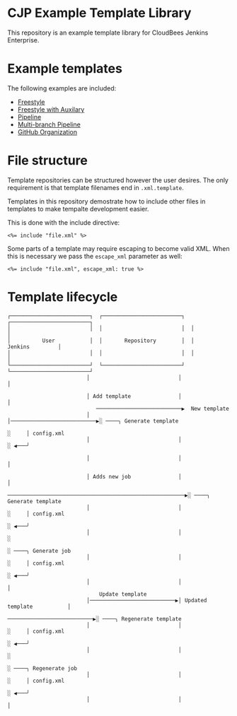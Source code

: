 # CJP Example Template Library

This repository is an example template library for CloudBees Jenkins Enterprise.


# Example templates

The following examples are included:

* [Freestyle](freestyle/freestyle-github-project.xml.template)
* [Freestyle with Auxilary](freestyle-with-auxilary/album-project.xml.template)
* [Pipeline](pipeline/github-pipeline-project.xml.template)
* [Multi-branch Pipeline](multibranch-pipeline/multibranch-pipeline-github-project.xml.template)
* [GitHub Organization](github-organization/github-organization.xml.template)


# File structure

Template repositories can be structured however the user desires. The only
requirement is that template filenames end in `.xml.template`.

Templates in this repository demostrate how to include other files in templates
to make tempalte development easier.

This is done with the include directive:

	<%= include "file.xml" %>

Some parts of a template may require escaping to become valid XML. When this is
necessary we pass the `escape_xml` parameter as well:

	<%= include "file.xml", escape_xml: true %>


# Template lifecycle


	┌─────────────────────────┐  ┌─────────────────────────┐  ┌─────────────────────────┐
	│                         │  │                         │  │                         │
	│          User           │  │       Repository        │  │         Jenkins         │
	│                         │  │                         │  │                         │
	└─────────────────────────┘  └─────────────────────────┘  └─────────────────────────┘
							 │                            │                            │

							 │ Add template               │                            │
								───────────────────────────▶  New template
							 │                            │───────────────────────────▶░ ────╮ Generate template
																																				 ░     │ config.xml
							 │                            │                            ░ ◀───╯

							 │                            │                            │

							 │ Adds new job               │                            │
								────────────────────────────────────────────────────────▶░ ────╮ Generate template
							 │                            │                            ░     │ config.xml
																																				 ░ ◀───╯
							 │                            │                            ░
																																				 ░ ────╮ Generate job
							 │                            │                            ░     │ config.xml
																																				 ░ ◀───╯
							 │                            │                            │
								 Update template
							 │───────────────────────────▶│ Updated template           │
																						 ───────────────────────────▶░ ────╮ Regenerate template
							 │                            │                            ░     │ config.xml
																																				 ░ ◀───╯
							 │                            │                            ░
																																				 ░ ────╮ Regenerate job
							 │                            │                            ░     │ config.xml
																																				 ░ ◀───╯
							 │                            │                            │
